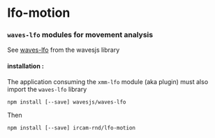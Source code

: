 # lfo-motion

### `waves-lfo` modules for movement analysis

See [waves-lfo](https://github.com/wavesjs/waves-lfo) from the wavesjs library

#### installation :

The application consuming the `xmm-lfo` module (aka plugin) must also import the `waves-lfo` library

`npm install [--save] wavesjs/waves-lfo`  

Then

`npm install [--save] ircam-rnd/lfo-motion`
